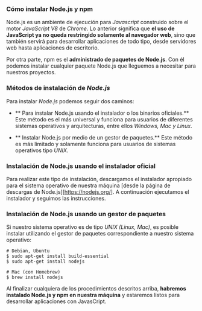 ### Cómo instalar Node.js y npm ###

Node.js es un ambiente de ejecución para *Javascript* construido sobre el motor *JavaScript V8* de *Chrome*. Lo anterior significa que **el uso de JavaScript ya no queda restringido solamente al navegador web**, sino que también servirá para desarrollar aplicaciones de todo tipo, desde servidores web hasta aplicaciones de escritorio.

Por otra parte, npm es el **administrado de paquetes de Node.js**. Con él podemos instalar cualquier paquete Node.js que lleguemos a necesitar para nuestros proyectos.


### Métodos de instalación de *Node.js* ###

Para instalar *Node.js* podemos seguir dos caminos:

* ** Para instalar Node.js usando el instalador o los binarios oficiales.** Este método es el más universal y funciona para usuarios de diferentes sistemas operativos y arquitecturas, entre ellos *Windows, Mac y Linux*.

* ** Instalar Node.js por medio de un gestor de paquetes.** Este método es más limitado y solamente funciona para usuarios de sistemas operativos tipo *UNIX*.

### Instalación de Node.js usando el instalador oficial ###

Para realizar este tipo de instalación, descargamos el instalador apropiado para el sistema operativo de nuestra máquina [desde la página de descargas de Node.js][https://nodejs.org/].
A continuación ejecutamos el instalador y seguimos las instrucciones.

### Instalación de Node.js usando un gestor de paquetes ###

Si nuestro sistema operativo es de tipo *UNIX (Linux, Mac)*, es posible instalar utilizando el gestor de paquetes correspondiente a nuestro sistema operativo:


    # Debian, Ubuntu
	$ sudo apt-get install build-essential
	$ sudo apt-get install nodejs

	# Mac (con Homebrew)
	$ brew install nodejs
	
Al finalizar cualquiera de los procedimientos descritos arriba, **habremos instalado Node.js y npm en nuestra máquina** y estaremos listos para desarrollar aplicaciones con JavasCript.
